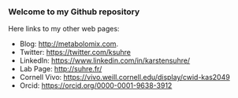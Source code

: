 ### Welcome to my Github repository
Here links to my other web pages:
* Blog: http://metabolomix.com.
* Twitter: https://twitter.com/ksuhre
* LinkedIn: https://www.linkedin.com/in/karstensuhre/
* Lab Page: http://suhre.fr/
* Cornell Vivo: https://vivo.weill.cornell.edu/display/cwid-kas2049
* Orcid: https://orcid.org/0000-0001-9638-3912

<!--
Hi there 👋

**karstensuhre/karstensuhre** is a ✨ _special_ ✨ repository because its `README.md` (this file) appears on your GitHub profile.

Here are some ideas to get you started:
- 🔭 I’m currently working on ...
- 🌱 I’m currently learning ...
- 👯 I’m looking to collaborate on ...
- 🤔 I’m looking for help with ...
- 💬 Ask me about ...
- 📫 How to reach me: ...
- 😄 Pronouns: ...
- ⚡ Fun fact: ...
-->
